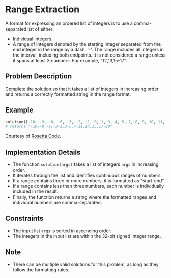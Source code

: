 # Range Extraction

A format for expressing an ordered list of integers is to use a comma-separated list of either:

- Individual integers.
- A range of integers denoted by the starting integer separated from the end integer in the range by a dash, '-'. The range includes all integers in the interval, including both endpoints. It is not considered a range unless it spans at least 3 numbers. For example, "12,13,15-17".

## Problem Description

Complete the solution so that it takes a list of integers in increasing order and returns a correctly formatted string in the range format.

## Example

```python
solution([-10, -9, -8, -6, -3, -2, -1, 0, 1, 3, 4, 5, 7, 8, 9, 10, 11, 14, 15, 17, 18, 19, 20])
# returns "-10--8,-6,-3-1,3-5,7-11,14,15,17-20"
```

Courtesy of [Rosetta Code](https://rosettacode.org).

## Implementation Details

- The function `solution(args)` takes a list of integers `args` in increasing order.
- It iterates through the list and identifies continuous ranges of numbers.
- If a range contains three or more numbers, it is formatted as "start-end".
- If a range contains less than three numbers, each number is individually included in the result.
- Finally, the function returns a string where the formatted ranges and individual numbers are comma-separated.

## Constraints

- The input list `args` is sorted in ascending order.
- The integers in the input list are within the 32-bit signed integer range.

## Note

- There can be multiple valid solutions for this problem, as long as they follow the formatting rules.

